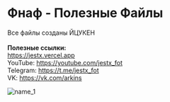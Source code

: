 # Фнаф - Полезные Файлы
Все файлы созданы ЙЦУКЕН
<br><br>
**Полезные ссылки:**
<br>
https://jestx.vercel.app
<br>
YouTube: https://youtube.com/jestx_fot
<br>
Telegram: https://t.me/jestx_fot
<br>
VK: https://vk.com/arkins

![name_1](https://user-images.githubusercontent.com/87380272/132096550-9bdc2a99-8d1e-4c7c-9d87-c07f2c1aa752.png)
